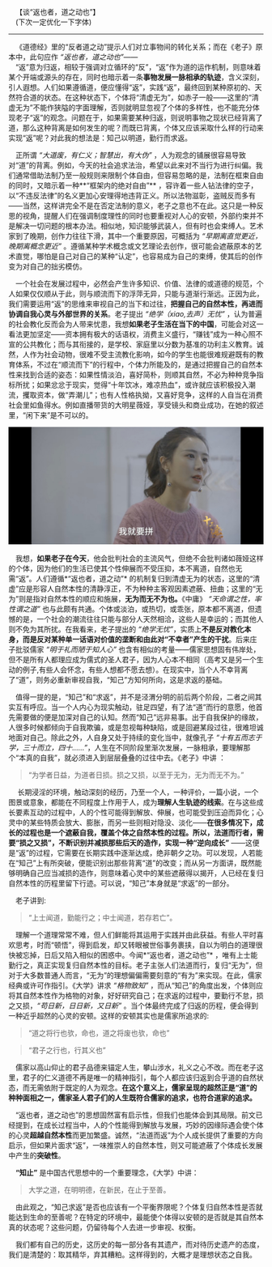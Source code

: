 &emsp;【谈“返也者，道之动也”】
<br>  &emsp;(下次一定优化一下字体)

  ---

  &emsp;《道德经》里的“反者道之动”提示人们对立事物间的转化关系；而在《老子》原本中，此句应作 *“返也者，道之动也”*——
<br>&emsp;“返”意为归返，相较于强调对立循环的“反”，“返”作为道的运作机制，则意味着某个开端或源头的存在，同时也暗示着一条**事物发展一脉相承的轨迹**，含义深刻，引人遐想。人们如果遵循道，便应懂得“返”，实践“返”，最终回到某种原初的、天然符合道的状态。在这种状态下，个体将“清虚无为”，如赤子一般——这里的“清虚无为”不能作狭隘的字面理解，否则就明显忽视了个体的多样性，也不能充分体现老子“返”的观念。问题在于，如果需要某种归返，则说明事物之现状已经背离了道，那么这种背离是如何发生的呢？而既已背离，个体又应该采取什么样的行动来实现“返”呢？对此我的想法是：知己以明道，勤行而求返。

&emsp;正所谓 *“大道废，有仁义；智慧出，有大伪”* ，人为观念的铺展很容易导致对“道”的背离。例如，今天的社会追求法治，希望以此来对不当行为进行纠偏。我们通常借助法制乃至一般规则来限制个体自由，但容易忽略的是，法制在框束自由的同时，又暗示着一种**“框架内的绝对自由”** ，容许着一些人钻法律的空子，以“不违反法律”的名义更加心安理得地违背正义。所以法物滋彰，盗贼反而多有——当然，这样讲完全不是在否定法制的意义，老子之意也不在此。这只是一种反思的视角，提醒人们在强调制度理性的同时也要重视对人心的安顿，外部约束并不是解决一切问题的根本办法。相似地，知识能够武装人，但有时也会束缚人。艺术家到了晚期，创作力往往下滑，其中一个重要原因，可概括为 *“早期离直觉更近，晚期离概念更近”* 。遵循某种学术概念或文艺理论去创作，很可能会遮蔽原本的艺术直觉，哪怕是自己对自己的某种“认定”，也容易成为自己的束缚，使其后的创作变为对自己的拙劣模仿。

&emsp;一个社会在发展过程中，必然会产生许多知识、价值、法律的或道德的规范，个人如果仅仅顺从于此，则与顺流而下的浮萍无异，只能与道渐行渐远。正因为此，我们需要运用“返”的思维来审视自己的当下和过往，**把握自己的自然本性，再进而协调自我心灵与外部世界的关系**。老子提出 *“绝学（xiao,去声）无忧”* ，认为普遍的社会教化反而会为人带来忧患，我想**如果老子生活在当下的中国**，可能会对这一看法更加坚定——资本拥有极大的话语权，消费主义盛行，“赚钱”成为一种心照不宣的公共教化；而与其衔接的，是学校、家庭里以分数为基准的功利主义教育。诚然，人作为社会动物，很难不受主流教化影响，如今的学生也能很难规避既有的教育体系，不过在“顺流而下”的行程中，个体力所能及的，是通过把握自己的自然本性来找到合适的姿态：如果性情淡泊，喜好简朴，则顺其自然，不必为种种竞争指标所扰；如果忿忿于现实，觉得“十年饮冰，难凉热血”，或许就应该积极投入潮流，攫取资本，做“弄潮儿”；也有人性格执拗，又喜好竞争，这样的人自当在消费社会里如鱼得水。例如直播带货的大明星薇娅，享受镜头和商业成功，在她的叙述里，“闲下来”是不可以的。

![](/assets/images/11.jpg)

&emsp;我想，**如果老子在今天**，他会批判社会的主流风气，但绝不会批判诸如薇娅这样的个体，因为他们的生活已使其个性伸展而不受压抑，本不离道，自然也无需“返”。人们遵循*“返也者，道之动”* 的机制复归到清虚无为的状态，这里的“清虚”应是形容人自然本性的清静淳正，不为种种主客观因素遮蔽、扭曲；这里的“无为”则是指对自然本性的顺应和施展，**无为而无不为也。**《中庸》 *“天命谓之性，率性谓之道”* 也与此颇有共通。个体或淡泊，或热切，或乖张，原本都不离道，但遗憾的是，一个社会的潮流往往只能与部分人天然相洽，这些人是幸运的；而其他人则不免为其所扰。在我看来，老子提出的  *“绝学无忧”*，实质上**不是反对教化本身，而是反对某种单一话语对价值的垄断和由此对“不幸者”产生的干扰**。后来庄子批驳儒家 *“明于礼而陋于知人心”* 也含有相似的考量——儒家思想固有伟岸处，但不是所有人都理应成为儒式的圣人君子，因为人心本不相同（高考又是另一个生动的例子,有些人会怀念，有些人想都不愿去想）。在现实中，当个人不幸背离了“道”，则务必重新审视自我，“知己”方知何所向，这是求返的基础。

&emsp;值得一提的是，“知己”和“求返”，并不是泾渭分明的前后两个阶段，二者之间其实互有呼应。当一个人内心为现实触动，驻足四望，有了法“道”而行的意愿，他首先需要做的便是加深对自己的认知。然而“知己”远非易事。出于自我保护的缘故，人很多时候都倾向于自我欺骗，或是忽视每种缺陷，或是回避某段过往，很难坦诚地面对自己。除此之外，人自身又处于持续的变化当中，就像孔子 *“十有五而志于学，三十而立，四十……”*，人生在不同阶段里渐次发展，一脉相承，要理解那个“本真的自我”，就必须进入到层层叠叠的过往中去。《老子》中讲 ：
>“为学者日益，为道者日损。损之又损，以至于无为，无为而无不为。”

&emsp; 长期浸淫的环境，触动深刻的经历，乃至一个人，一种评价，一篇小说，一个图景或意象，都能在不同程度上作用于人，成为**理解人生轨迹的线索**。在与这些成长要素互动的过程中，人的个性可能得到解放、伸展，也可能受到压迫而异化；心灵中的某些特质会放大、膨胀，而另一些则相对隐没、淡化——**在很多情况下，成长的过程也是一个遮蔽自我，覆盖个体之自然本性的过程。所以，法道而行者，需要“损之又损”，不断识别并减损那些后天的造作，实现一种“逆向成长”** ——这便是“返”的过程，它需要在长期实践中逐渐达成，绝非朝夕之功。可以发现，人若能在“知己”上有所突破，便能识别出那些背离“道”的改变；而从另一方面讲，既然能够明确自己应当减损的造作，则意味着心灵中的某些遮蔽得以揭开，人已经在复归自然本性的历程里留下行迹。可以说，“知己”本身就是“求返”的一部分。

&emsp;老子讲到:
>“上士闻道，勤能行之；中士闻道，若存若亡”。

&emsp;理解一个道理常常不难，但人们鲜能将其运用于实践并由此获益。有些人平时喜欢思考，时而“顿悟”，得到启发，却又转眼被世俗事务裹挟，自以为明白的道理很快被忘掉，日后又陷入相似的困惑中。今闻*“返也者，道之动也”* ，唯有上士能勤行之，真正实现复归自然本性的目标。老子主张人们法道而行，复归“无为”，但对于大多数普通人而言，“无为”的理想偏偏需要刻意的“有为”来实现。在此，儒家经典或许可作指引。《大学》讲求 *“格物致知”* ，而从“知己”的角度出发，个体则应将其自然本性作为格物的对象，好好研究自己；在求返的过程中，要勤行不怠，损之又损，*“苟日新，日日新，又日新”* 。当个体最终完成了归返的历程，便会得到一种近乎超然的心灵的安顿。这样的安顿其实也是儒家所追求的:
>“道之将行也欤，命也，道之将废也欤，命也”

>“君子之行也，行其义也”

&emsp;儒家以高山仰止的君子品德来锚定人生，攀山涉水，礼义之心不改。而在老子这里，君子的仁义道德不再是唯一的精神指引，每个人都应该归返到合乎道的自然状态，而无需依附于既定的人为观念。**在这个意义上，儒家呈现的超然正是“道”的种种面相之一，儒家圣人君子们的人生既符合儒家的追求，也符合道家的追求。**

&emsp;“返也者，道之动也”的思想固然富有启示性，但我们也能体会到其局限。前文已经提到，在成长过程当中，人的个性能得到解放与发展，巧妙的因缘际遇会使个体的心灵**超越自然本性**而更加繁盛。诚然，“法道而返”为个人成长提供了重要的方向启示，但如果片面求“返”，一味推崇人的自然本性，则又可能遮蔽了个体成长发展中产生的**突破性**。

&emsp;**“知止”** 是中国古代思想中的一个重要理念，《大学》中讲：
>大学之道，在明明德，在新民，在止于至善。

&emsp;由此观之，“知己求返”是否也应该有一个平衡界限呢？个体复归自然本性是否就能达到生命的至善呢？在特定的环境中，最能使个体得以安顿的是否就是其自然本真的状态呢？这些问题，仍留待每个人去进一步审视、权衡。  

&emsp;我们都有自己的历史，这历史的每一部分各有其遗产，而对待历史遗产的态度，我们是清楚的：取其精华，弃其糟粕。这样得到的，大概才是理想状态之自我。
